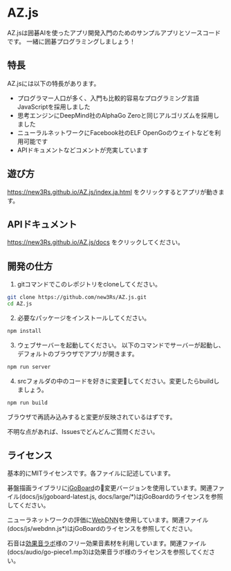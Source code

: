 # AZ.js
AZ.jsは囲碁AIを使ったアプリ開発入門のためのサンプルアプリとソースコードです。
一緒に囲碁プログラミングしましょう！

## 特長
AZ.jsには以下の特長があります。
- プログラマー人口が多く、入門も比較的容易なプログラミング言語JavaScriptを採用しました
- 思考エンジンにDeepMind社のAlphaGo Zeroと同じアルゴリズムを採用しました
- ニューラルネットワークにFacebook社のELF OpenGoのウェイトなどを利用可能です
- APIドキュメントなどコメントが充実しています

## 遊び方
https://new3Rs.github.io/AZ.js/index.ja.html をクリックするとアプリが動きます。

## APIドキュメント
https://new3Rs.github.io/AZ.js/docs をクリックしてください。

## 開発の仕方
1. gitコマンドでこのレポジトリをcloneしてください。
```sh
git clone https://github.com/new3Rs/AZ.js.git
cd AZ.js
```

2. 必要なパッケージをインストールしてください。
```sh
npm install
```

3. ウェブサーバーを起動してください。
以下のコマンドでサーバーが起動し、デフォルトのブラウザでアプリが開きます。
```sh
npm run server
```

4. srcフォルダの中のコードを好きに変更してください。変更したらbuildしましょう。
```sh
npm run build
```

ブラウザで再読み込みすると変更が反映されているはずです。

不明な点があれば、Issuesでどんどんご質問ください。

## ライセンス
基本的にMITライセンスです。各ファイルに記述しています。

碁盤描画ライブラリに[jGoBoard](http://jgoboard.com/)の変更バージョンを使用しています。関連ファイル(docs/js/jgoboard-latest.js, docs/large/*)はjGoBoardのライセンスを参照してください。

ニューラネットワークの評価に[WebDNN](https://mil-tokyo.github.io/webdnn/ja/)を使用しています。関連ファイル(docs/js/webdnn.js*)はjGoBoardのライセンスを参照してください。

石音は[効果音ラボ](https://soundeffect-lab.info/sound/various/various3.html)様のフリー効果音素材を利用しています。関連ファイル(docs/audio/go-piece1.mp3)は効果音ラボ様のライセンスを参照してください。